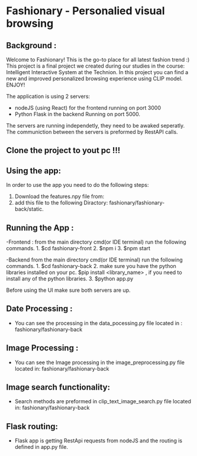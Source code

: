 # Fashionary - Personalied visual browsing

## Background :
Welcome to Fashionary! This is the go-to place for all latest fashion trend :)
This project is a final project we created during our studies in the course:
Intelligent Interactive System at the Technion.
In this project you can find a new and improved personalized browsing experience using CLIP model.
ENJOY!

The application is using 2 servers: 
* nodeJS (using React) for the frontend running on port 3000
* Python Flask in the backend Running on port 5000.

The servers are running independetly, they need to be awaked seperatly.
The communiction between the servers is preformed by RestAPI calls.

## Clone the project to yout pc !!!

## Using the app:
In order to use the app you need to do the following steps:
1. Download the features.npy file from: <Link>
2. add this file to the following Diractory: fashionary/fashionary-back/static.

## Running the App :

-Frontend :
from the main directory cmd(or IDE terminal) run the following commands.
    1. $cd fashionary-front
    2. $npm i
    3. $npm start

-Backend
from the main directory cmd(or IDE terminal) run the following commands.
    1. $cd fashionary-back
    2. make sure you have the python libraries installed on your pc.
       $pip install <library_name> , if you need to install any of the python libraries.
    3. $python app.py 

Before using the UI make sure both servers are up.

## Date Processing :
- You can see the processing in the data_pocessing.py file located in :
  fashionary/fashionary-back

## Image Processing :
- You can see the Image processing in the image_preprocessing.py file located in:
  fashionary/fashionary-back

## Image search functionality:
- Search methods are preformed in clip_text_image_search.py file located in:
  fashionary/fashionary-back

## Flask routing:
- Flask app is getting RestApi requests from nodeJS and the routing is defined in app.py file.
